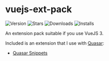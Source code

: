 # vuejs-ext-pack

![Version](https://vsmarketplacebadge.apphb.com/version/NdagiStanley.vuejs-ext-pack.svg)
![Stars](https://vsmarketplacebadge.apphb.com/rating-star/NdagiStanley.vuejs-ext-pack.svg)
![Downloads](https://vsmarketplacebadge.apphb.com/downloads/NdagiStanley.vuejs-ext-pack.svg)
![Installs](https://vsmarketplacebadge.apphb.com/installs/NdagiStanley.vuejs-ext-pack.svg)

An extension pack suitable if you use VueJS 3.

<!-- TODO: Give details of extensions as in https://marketplace.visualstudio.com/items?itemName=NdagiStanley.python-ext-pack -->

Included is an extension that I use with [Quasar](https://quasar.dev):

- [Quasar Snippets](https://marketplace.visualstudio.com/items?itemName=abdelaziz18003.quasar-snippets)
